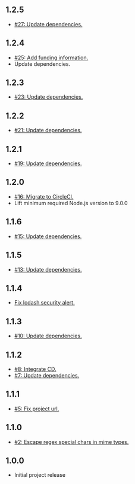 ## 1.2.5
* [#27: Update dependencies.](https://github.com/haensl/embed-json/issues/27)

## 1.2.4
* [#25: Add funding information.](https://github.com/haensl/embed-json/issues/25)
* Update dependencies.

## 1.2.3
* [#23: Update dependencies.](https://github.com/haensl/embed-json/issues/23)

## 1.2.2
* [#21: Update dependencies.](https://github.com/haensl/embed-json/issues/21)

## 1.2.1
* [#19: Update dependencies.](https://github.com/haensl/embed-json/issues/19)

## 1.2.0
* [#16: Migrate to CircleCI.](https://github.com/haensl/embed-json/issues/16)
* Lift minimum required Node.js version to 9.0.0

## 1.1.6
* [#15: Update dependencies.](https://github.com/haensl/embed-json/issues/15)

## 1.1.5
* [#13: Update dependencies.](https://github.com/haensl/embed-json/issues/13)

## 1.1.4
* [Fix lodash security alert.](https://github.com/haensl/embed-json/network/alert/package-lock.json/lodash/open)

## 1.1.3
* [#10: Update dependencies.](https://github.com/haensl/emed-json/issues/10)

## 1.1.2
* [#8: Integrate CD.](https://github.com/haensl/emed-json/issues/8)
* [#7: Update dependencies.](https://github.com/haensl/emed-json/issues/7)

## 1.1.1
* [#5: Fix project url.](https://github.com/haensl/emed-json/issues/2)

## 1.1.0
* [#2: Escape regex special chars in mime types.](https://github.com/haensl/emed-json/issues/2)

## 1.0.0
* Initial project release

